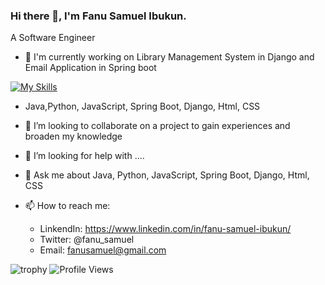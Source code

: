 ### Hi there 👋, I'm Fanu Samuel Ibukun.

A Software Engineer

- 🔭 I'm currently working on Library Management System in Django and Email Application in Spring boot 

[![My Skills](https://skillicons.dev/icons?i=java,python,html,css,js,postman,react,mysql)](https://skillicons.dev)
- Java,Python, JavaScript, Spring Boot, Django, Html, CSS

- 👯 I’m looking to collaborate on a project to gain experiences and broaden my knowledge

- 🤔 I’m looking for help with ....

- 💬 Ask me about Java, Python, JavaScript, Spring Boot, Django, Html, CSS

- 📫 How to reach me: 
  - LinkendIn: https://www.linkedin.com/in/fanu-samuel-ibukun/
  - Twitter: @fanu_samuel
  - Email: fanusamuel@gmail.com

![trophy](https://github-profile-trophy.vercel.app/?username=Kinsammy&theme=nord)
![Profile Views](https://komarev.com/ghpvc/?username=Kinsammy&color=brightgreen&style=flat-square)

